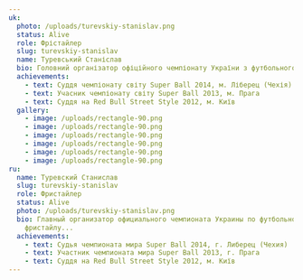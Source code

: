 ```yaml
---
uk:
  photo: /uploads/turevskiy-stanislav.png
  status: Alive
  role: Фрістайлер
  slug: turevskiy-stanislav
  name: Туревський Станіслав
  bio: Головний організатор офіційного чемпіонату України з футбольного фристайлу...
  achievements:
    - text: Суддя чемпіонату світу Super Ball 2014, м. Ліберец (Чехія)
    - text: Учасник чемпіонату світу Super Ball 2013, м. Прага
    - text: Суддя на Red Bull Street Style 2012, м. Київ
  gallery:
    - image: /uploads/rectangle-90.png
    - image: /uploads/rectangle-90.png
    - image: /uploads/rectangle-90.png
    - image: /uploads/rectangle-90.png
    - image: /uploads/rectangle-90.png
    - image: /uploads/rectangle-90.png
ru:
  name: Туревский Станислав
  slug: turevskiy-stanislav
  role: Фристайлер
  status: Alive
  photo: /uploads/turevskiy-stanislav.png
  bio: Главный организатор официального чемпионата Украины по футбольному
    фристайлу...
  achievements:
    - text: Судья чемпионата мира Super Ball 2014, г. Либерец (Чехия)
    - text: Участник чемпионата мира Super Ball 2013, г. Прага
    - text: Суддя на Red Bull Street Style 2012, м. Київ
---
```

